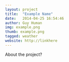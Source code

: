```yaml
---
layout: project
title:  "Example Name"
date:   2014-04-25 16:54:46
author: Guy Human
img: example.png
thumb: example.png
tagged: weather
website: http://linkhere
---
```


About the project?
